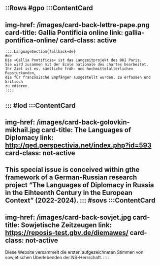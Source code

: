 ::Rows
#gpo
  :::ContentCard
  ---
  img-href: /images/card-back-lettre-pape.png
  card-title: Gallia Pontificia online
  link: gallia-pontifica-online/
  card-class: active
  ---
    ::::LanguageSection{fallback=de}
    #de
    Die »Gallia Pontificia« ist das Langzeitprojekt des DHI Paris.
    Sie wird zusammen mit der École nationale des chartes bearbeitet.
    Ihr Ziel ist es, sämtliche früh- und hochmittelalterlichen Papsturkunden,
    die für französische Empfänger ausgestellt wurden, zu erfassen und kritisch
    zu edieren.
    ::::
  :::
#lod
  :::ContentCard
  ---
  img-href: /images/card-back-golovkin-mikhail.jpg
  card-title: The Languages of Diplomacy
  link: http://qed.perspectivia.net/index.php?id=593
  card-class: not-active
  ---
  This special issue is conceived within gthe framework of a German-Russian research project “The Languages of
  Diplomacy
  in Russia in the Eihteenth Century in the European Context”
  (2022-2024).
  :::
#sovs
  :::ContentCard
  ---
  img-href: /images/card-back-sovjet.jpg
  card-title: Sowjetische Zeitzeugen
  link: https://reposis-test.gbv.de/diemawes/
  card-class: not-active
  ---
  Diese Website versammelt die ersten aufgezeichneten Stimmen
  von sowjetischen Überlebenden der NS-Herrschaft.
  :::
::
